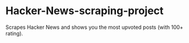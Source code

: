 # Hacker-News-scraping-project

Scrapes Hacker News and shows you the most upvoted posts (with 100+ rating). 
